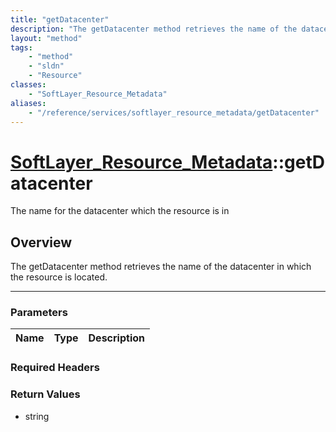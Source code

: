 ```yaml
---
title: "getDatacenter"
description: "The getDatacenter method retrieves the name of the datacenter in which the resource is located."
layout: "method"
tags:
    - "method"
    - "sldn"
    - "Resource"
classes:
    - "SoftLayer_Resource_Metadata"
aliases:
    - "/reference/services/softlayer_resource_metadata/getDatacenter"
---
```

# [SoftLayer_Resource_Metadata](/reference/services/SoftLayer_Resource_Metadata)::getDatacenter


The name for the datacenter which the resource is in


## Overview 
The getDatacenter method retrieves the name of the datacenter in which the resource is located.

-----

### Parameters 
|Name | Type | Description |
| --- | --- | --- |


### Required Headers


### Return Values
* string




